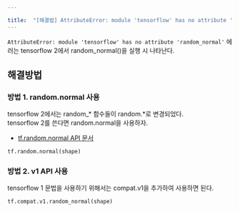 ```yaml
---

title:  "[해결법] AttributeError: module 'tensorflow' has no attribute 'random_normal'"
---
```


`AttributeError: module 'tensorflow' has no attribute 'random_normal'` 에러는 tensorflow 2에서 random_normal()을 실행 시 나타난다.  

## 해결방법
### 방법 1. random.normal 사용
tensorflow 2에서는 random_* 함수들이 random.*로 변경되었다.  
tensorflow 2를 쓴다면 random.normal을 사용하자.
- [tf.random.normal API 문서](https://www.tensorflow.org/api_docs/python/tf/random/normal)

```python
tf.random.normal(shape)
```

### 방법 2. v1 API 사용
tensorflow 1 문법을 사용하기 위해서는 compat.v1을 추가하여 사용하면 된다.  

```python
tf.compat.v1.random_normal(shape)
```
